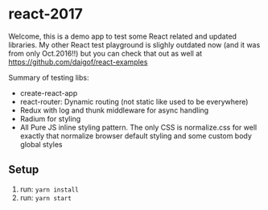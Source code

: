 # react-2017
Welcome, this is a demo app to test some React related and updated libraries. My other React test playground is slighly outdated now (and it was from only Oct.2016!!) but you can check that out as well at https://github.com/daigof/react-examples

Summary of testing libs:

* create-react-app
* react-router: Dynamic routing (not static like used to be everywhere)
* Redux with log and thunk middleware for async handling
* Radium for styling
* All Pure JS inline styling pattern. The only CSS is normalize.css for well exactly that normalize browser default styling and some custom body global styles


## Setup
1. run: `yarn install`
2. run: `yarn start`
